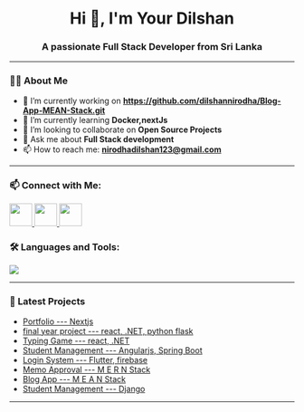 <h1 align="center">Hi 👋, I'm Your Dilshan</h1>
<h3 align="center">A passionate Full Stack Developer from Sri Lanka</h3>

---

### 👨‍💻 About Me

- 🔭 I’m currently working on **https://github.com/dilshannirodha/Blog-App-MEAN-Stack.git**
- 🌱 I’m currently learning **Docker,nextJs**
- 👯 I’m looking to collaborate on **Open Source Projects**
- 💬 Ask me about **Full Stack development**
- 📫 How to reach me: **nirodhadilshan123@gmail.com**

---
### 📫 Connect with Me:

<p align="left">
  <a href="https://www.linkedin.com/in/dilshan-nirodha-585a5631b" target="_blank">
    <img src="https://img.shields.io/badge/LinkedIn-blue?logo=linkedin&logoColor=white" style="height: 40px;" />
  </a>
  <a href="mailto:nirodhadilshan123@gmail.com">
    <img src="https://img.shields.io/badge/Gmail-red?logo=gmail&logoColor=white" style="height: 40px;" />
  </a>
  <a href="https://dilshannirodha.github.io/portfolio---NextJs/" target="_blank">
    <img src="https://img.shields.io/badge/Portfolio-black?logo=web&logoColor=white" style="height: 40px;" />
  </a>
</p>


### 🛠️ Languages and Tools:

<p align="left">
  <img src="https://skillicons.dev/icons?i=js,ts,angular,react,next,flutter,cs,dotnet,java,python,dart,nodejs,spring,html,css,tailwind,git,github,postman,vscode,idea,mysql,mongodb" />
</p>

---



### 🧠 Latest Projects
-  [Portfolio --- Nextjs](https://github.com/dilshannirodha/portfolio---NextJs.git)
-  [final year project --- react, .NET, python flask](https://github.com/dilshannirodha/Memory-testing-application-dotnet-react-flask.git)
-  [Typing Game --- react, .NET](https://github.com/dilshannirodha/React-Typing-App.git)
-  [Student Management --- Angularjs, Spring Boot](https://github.com/dilshannirodha/student-mangement-system-angular-springboot.git)
-  [Login System --- Flutter, firebase](https://github.com/dilshannirodha/loginApp-flutter-firebase.git)
-  [Memo Approval --- M E R N  Stack](https://github.com/dilshannirodha/memo-approval-system-MERN.git)
-  [Blog App --- M E A N  Stack](https://github.com/dilshannirodha/Blog-App-MEAN-Stack.git)
-  [Student Management --- Django](https://github.com/dilshannirodha/django-student-management-system.git)
---


